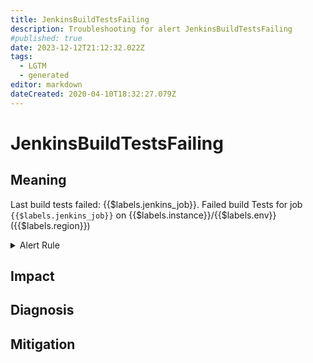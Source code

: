 ```yaml
---
title: JenkinsBuildTestsFailing
description: Troubleshooting for alert JenkinsBuildTestsFailing
#published: true
date: 2023-12-12T21:12:32.022Z
tags: 
  - LGTM
  - generated
editor: markdown
dateCreated: 2020-04-10T18:32:27.079Z
---
```


# JenkinsBuildTestsFailing

## Meaning
[//]: # "Short paragraph that explains what the alert means"
Last build tests failed: {{$labels.jenkins_job}}. Failed build Tests for job `{{$labels.jenkins_job}}` on {{$labels.instance}}/{{$labels.env}} ({{$labels.region}})

<details>
  <summary>Alert Rule</summary>

{{% rule "jenkins/metric-plugin.yml" "JenkinsBuildTestsFailing" %}}

<!-- Rule when generated

```yaml
alert: JenkinsBuildTestsFailing
expr: default_jenkins_builds_last_build_tests_failing > 0
for: 0m
labels:
    severity: warning
annotations:
    summary: Jenkins build tests failing (instance {{ $labels.instance }})
    description: |-
        Last build tests failed: {{$labels.jenkins_job}}. Failed build Tests for job `{{$labels.jenkins_job}}` on {{$labels.instance}}/{{$labels.env}} ({{$labels.region}})
          VALUE = {{ $value }}
          LABELS = {{ $labels }}
    runbook: https://github.com/srerun/prometheus-alerts/blob/main/content/runbooks/metric-plugin/JenkinsBuildTestsFailing.md

```

-->

</details>


## Impact
[//]: # "What could / will happen if the alert is not addressed"



## Diagnosis
[//]: # "Steps to take to identify the cause of the problem"



## Mitigation
[//]: # "The steps necessary to resolve the alert"
